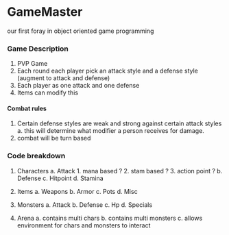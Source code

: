# GameMaster
our first foray in object oriented game programming


### Game Description
1. PVP Game
2. Each round each player pick an attack style and a defense style (augment to attack and defense)
3. Each player as one attack and one defense
4. Items can modify this

#### Combat rules
1. Certain defense styles are weak and strong against certain attack styles
    a. this will determine what modifier a person receives for damage.
2. combat will be turn based

### Code breakdown
1. Characters
    a. Attack
        1. mana based ?
        2. stam based ?
        3. action point ?
    b. Defense
    c. Hitpoint
    d. Stamina

2. Items
    a. Weapons
    b. Armor
    c. Pots
    d. Misc

3. Monsters
    a. Attack
    b. Defense
    c. Hp
    d. Specials

3. Arena
    a. contains multi chars
    b. contains multi monsters
    c. allows environment for chars and monsters to interact
